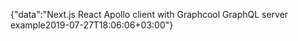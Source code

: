 {"data":"Next.js React Apollo client with Graphcool GraphQL server example2019-07-27T18:06:06+03:00"}
